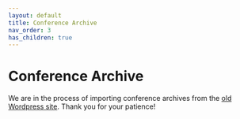 ```yaml
---
layout: default
title: Conference Archive
nav_order: 3
has_children: true
---
```

# Conference Archive

We are in the process of importing conference archives from the [old Wordpress site](https://mwdatalibrariansymposium.wordpress.com/past-conferences/). Thank you for your patience!
